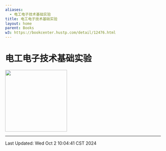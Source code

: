 ```yaml
---
aliases:
  - 电工电子技术基础实验
title: 电工电子技术基础实验
layout: home
parent: Books
w3: https://bookcenter.hustp.com/detail/12476.html
---
```


# 电工电子技术基础实验

<div>
	<a href="https://bookcenter.hustp.com/detail/12476.html">
		<img src="http://download.hustp.com/thumb_pic/978-7-5680-6768-3_1.jpg" style="height: 200px;">
	</a>
</div>

---

Last Updated: Wed Oct  2 10:04:41 CST 2024